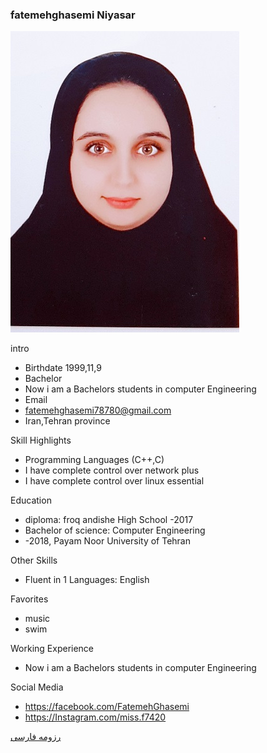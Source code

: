 ### fatemehghasemi Niyasar
<img src="pic.jpeg">

intro


+ Birthdate 1999,11,9
+ Bachelor
+ Now i am a Bachelors students in computer Engineering
+ Email 
+ fatemehghasemi78780@gmail.com
+ Iran,Tehran province 

Skill Highlights


+ Programming Languages (C++,C)
+ I have complete control over network plus
+ I have complete control over linux essential

Education


+ diploma: froq andishe High School
 -2017
+ Bachelor of science: Computer Engineering 
+  -2018, Payam Noor University of Tehran

Other Skills



+ Fluent in 1 Languages: English

Favorites


+ music 
+ swim

Working Experience


+ Now i am a Bachelors students in computer Engineering 


Social Media


+ https://facebook.com/FatemehGhasemi 
+ https://Instagram.com/miss.f7420 
 




[رزومه فارسی](/resume-fa)



